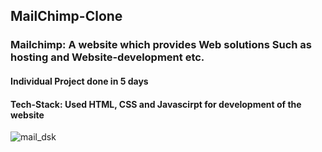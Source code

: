 <h2>MailChimp-Clone </h3>
<h3> Mailchimp: A website which provides Web solutions Such as hosting and Website-development etc. </h3>
<h4> Individual Project done in 5 days </h4>
<h4> Tech-Stack: Used HTML, CSS and Javascirpt for development of the website </h4>


![mail_dsk](https://user-images.githubusercontent.com/80110392/213514032-ba41b8e6-ae30-4fdc-8751-ec65ffc442e5.gif)
